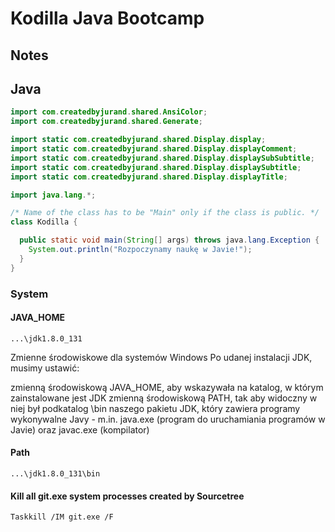 # Kodilla Java Bootcamp

## Notes

## Java

```java
import com.createdbyjurand.shared.AnsiColor;
import com.createdbyjurand.shared.Generate;

import static com.createdbyjurand.shared.Display.display;
import static com.createdbyjurand.shared.Display.displayComment;
import static com.createdbyjurand.shared.Display.displaySubSubtitle;
import static com.createdbyjurand.shared.Display.displaySubtitle;
import static com.createdbyjurand.shared.Display.displayTitle;

import java.lang.*;

/* Name of the class has to be "Main" only if the class is public. */
class Kodilla {

  public static void main(String[] args) throws java.lang.Exception {
    System.out.println("Rozpoczynamy naukę w Javie!");
  }
}
```

### System

#### JAVA_HOME

`...\jdk1.8.0_131`

Zmienne środowiskowe dla systemów Windows
Po udanej instalacji JDK, musimy ustawić:

zmienną środowiskową JAVA_HOME, aby wskazywała na katalog, w którym zainstalowane jest JDK
zmienną środowiskową PATH, tak aby widoczny w niej był podkatalog \bin naszego pakietu JDK, który zawiera programy wykonywalne Javy - m.in. java.exe (program do uruchamiania programów w Javie) oraz javac.exe (kompilator)

#### Path

`...\jdk1.8.0_131\bin`

#### Kill all git.exe system processes created by Sourcetree

`Taskkill /IM git.exe /F`
